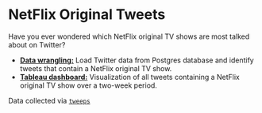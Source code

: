 # NetFlix Original Tweets

Have you ever wondered which NetFlix original TV shows are most talked about on Twitter? 

- [**Data wrangling:**](https://github.com/CurtLH/netflix_original_content/blob/master/netflix_data_cleanup.ipynb) Load Twitter data from Postgres database and identify tweets that contain a NetFlix original TV show. 
- [**Tableau dashboard:**](https://public.tableau.com/profile/curtis.h.#!/vizhome/NetflixonTwitter/Dashboard) Visualization of all tweets containing a NetFlix original TV show over a two-week period.

Data collected via [`tweeps`](https://github.com/CurtLH/tweeps)
